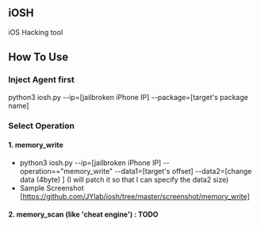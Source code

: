 ## iOSH

iOS Hacking tool

## How To Use

### Inject Agent first 
python3 iosh.py --ip=[jailbroken iPhone IP]  --package=[target's package name]

### Select Operation
#### 1. memory_write
- python3 iosh.py --ip=[jailbroken iPhone IP] --operation=="memory_write" --data1=[target's offset] --data2=[change data (4byte) ] 
(I will patch it so that I can specify the data2 size)
- Sample Screenshot [https://github.com/JYlab/iosh/tree/master/screenshot/memory_write]

#### 2. memory_scan (like 'cheat engine') : TODO


